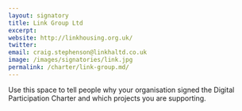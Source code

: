 ```yaml
---
layout: signatory
title: Link Group Ltd
excerpt: 
website: http://linkhousing.org.uk/
twitter: 
email: craig.stephenson@linkhaltd.co.uk
image: /images/signatories/link.jpg
permalink: /charter/link-group.md/ 
---
```


Use this space to tell people why your organisation signed the Digital Participation Charter and which projects you are supporting.
